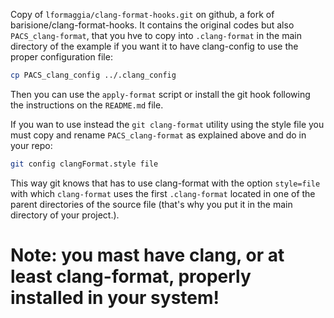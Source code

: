 Copy of  `lformaggia/clang-format-hooks.git` on github, a fork of  barisione/clang-format-hooks. It contains the original codes but also `PACS_clang-format`, that you hve to copy into `.clang-format` in the main directory of the example if you want it to have clang-config to use the proper configuration file:

``` bash
cp PACS_clang_config ../.clang_config
```

Then you can use the `apply-format` script or install the git hook following the instructions on the `README.md` file.

If you wan to use instead the `git clang-format` utility using the style file you must copy and rename `PACS_clang-format` as explained above and do in your repo:

``` bash
git config clangFormat.style file
```
This way git knows that has to use clang-format with the option `style=file` with which `clang-format` uses the first `.clang-format`  located in one of the parent directories of the source file (that's why you put it in the main directory of your project.).

# Note: you mast have clang, or at least clang-format, properly installed in your system! 
